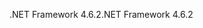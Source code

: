 <span data-ttu-id="56d38-101">.NET Framework 4.6.2</span><span class="sxs-lookup"><span data-stu-id="56d38-101">.NET Framework 4.6.2</span></span>